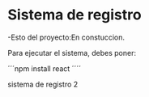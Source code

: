 <h1> Sistema de registro</h1>

-Esto del proyecto:En constuccion.

Para ejecutar el sistema, debes poner:

´´´npm install react ´´´´

sistema de registro 2

